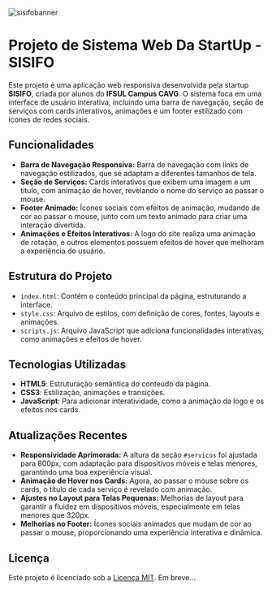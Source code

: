 ![sisifobanner](https://github.com/user-attachments/assets/9de9545a-ec30-46a6-8c97-d4bfd164dcfc)

# Projeto de Sistema Web Da StartUp - SISIFO


Este projeto é uma aplicação web responsiva desenvolvida pela startup **SISIFO**, criada por alunos do **IFSUL Campus CAVG**. O sistema foca em uma interface de usuário interativa, incluindo uma barra de navegação, seção de serviços com cards interativos, animações e um footer estilizado com ícones de redes sociais.

## Funcionalidades

- **Barra de Navegação Responsiva:** Barra de navegação com links de navegação estilizados, que se adaptam a diferentes tamanhos de tela.
- **Seção de Serviços:** Cards interativos que exibem uma imagem e um título, com animação de hover, revelando o nome do serviço ao passar o mouse.
- **Footer Animado:** Ícones sociais com efeitos de animação, mudando de cor ao passar o mouse, junto com um texto animado para criar uma interação divertida.
- **Animações e Efeitos Interativos:** A logo do site realiza uma animação de rotação, e outros elementos possuem efeitos de hover que melhoram a experiência do usuário.

## Estrutura do Projeto

- `index.html`: Contém o conteúdo principal da página, estruturando a interface.
- `style.css`: Arquivo de estilos, com definição de cores, fontes, layouts e animações.
- `scripts.js`: Arquivo JavaScript que adiciona funcionalidades interativas, como animações e efeitos de hover.

## Tecnologias Utilizadas

- **HTML5**: Estruturação semântica do conteúdo da página.
- **CSS3**: Estilização, animações e transições.
- **JavaScript**: Para adicionar interatividade, como a animação da logo e os efeitos nos cards.

## Atualizações Recentes

- **Responsividade Aprimorada:** A altura da seção `#servicos` foi ajustada para 800px, com adaptação para dispositivos móveis e telas menores, garantindo uma boa experiência visual.
- **Animação de Hover nos Cards:** Agora, ao passar o mouse sobre os cards, o título de cada serviço é revelado com animação.
- **Ajustes no Layout para Telas Pequenas:** Melhorias de layout para garantir a fluidez em dispositivos móveis, especialmente em telas menores que 320px.
- **Melhorias no Footer:** Ícones sociais animados que mudam de cor ao passar o mouse, proporcionando uma experiência interativa e dinâmica.

## Licença

Este projeto é licenciado sob a [Licença MIT](LICENSE). Em breve...
